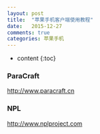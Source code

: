 ```yaml
---
layout: post
title:  "苹果手机客户端使用教程"
date:   2015-12-27
comments: true
categories: 苹果手机
---
```


* content
{:toc}

### ParaCraft
http://www.paracraft.cn

### NPL
http://www.nplproject.com
